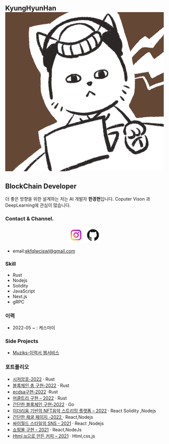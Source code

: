 ## KyungHyunHan ![메인](/img/profile.jpeg)

## BlockChain Developer

더 좋은 방향을 위한 설계하는 저는 AI 개발자 **한경현**입니다.
Coputer Vison 과 DeepLearning에 관심이 많습니다.

### **Contact & Channel.**

<center><div  text-align= "center"><a href="https://www.instagram.com/hyun__dev/"><img src="/img/ins.png" alt="이미지 설명" style="display: inline-block; width: 50px;"></a>
<a href="https://github.com/kyunghyunHan"><img src="/img/깃호브.png"  alt="이미지 설명" style="display: inline-block; width: 50px;"></a></div></center>

- email:ekfqlwcjswl@gmail.com

### **Skill**

- Rust
- Nodejs
- Solidity
- JavaScript
- Next.js
- gRPC

### **이력**

- 2022-05 ~ : 케스마이

### **Side Projects**

- [Muziks-이력서 웹서비스](https://muziks.ml/)

### **포트폴리오**

- [시저암호-2022][10] · Rust
- [블록체인 총 구현-2022][9] · Rust
- [ecdsa구현-2022][8] ·Rust
- [머클트리 구현 – 2022][7] · Rust
- [간단한 블록체인 구현-2022][6] · Go
- [이더리움 기반의 NFT음악 스트리밍 플랫폼 – 2022][5] · React Solidity ,Nodejs
- [간단한 채굴 페이지 -2022 ][4] · React,Nodejs
- [싸이월드 스타일의 SNS - 2021][3] · React ,Nodejs
- [쇼핑몰 구현 - 2021][2] · React,NodeJs
- [Html,js으로 만든 커피 – 2021][1] · Html,css,js

[1]: https://github.com/kyunghyunHan/projectspace
[2]: https://github.com/3eteam/3eteamproject
[3]: https://github.com/pl2hteam/pl2hproject
[4]: https://github.com/MiMigibletss/MIMI
[5]: https://github.com/TeamConst/const
[6]: https://github.com/kyunghyunHan/blockchain
[7]: https://github.com/kyunghyunHan/Merkle_Tree
[8]: https://github.com/kyunghyunHan/ecdsa
[9]: https://github.com/kyunghyunHan/Block_Chain
[10]: https://github.com/kyunghyunHan/Caesar_Cipher
